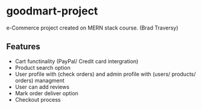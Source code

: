 # goodmart-project

e-Commerce project created on MERN stack course.  (Brad Traversy) 

## Features

* Cart functinality (PayPal/ Credit card intergration)
* Product search option
* User profile with (check orders) and admin profile with (users/ products/ orders) managment
* User can add reviews
* Mark order deliver option
* Checkout process
